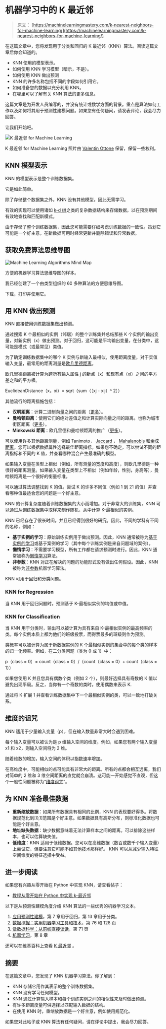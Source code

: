 # 机器学习中的 K 最近邻

> 原文： [https://machinelearningmastery.com/k-nearest-neighbors-for-machine-learning/](https://machinelearningmastery.com/k-nearest-neighbors-for-machine-learning/)

在这篇文章中，您将发现用于分类和回归的 K 最近邻（KNN）算法。阅读这篇文章后你会知道的。

*   KNN 使用的模型表示。
*   如何使用 KNN 学习模型（暗示，不是）。
*   如何使用 KNN 做出预测
*   KNN 的许多名称包括不同的字段如何引用它。
*   如何准备您的数据以充分利用 KNN。
*   在哪里可以了解有关 KNN 算法的更多信息。

这篇文章是为开发人员编写的，并没有统计或数学方面的背景。重点是算法如何工作以及如何将其用于预测性建模问题。如果您有任何疑问，请发表评论，我会尽力回答。

让我们开始吧。

![K 最近邻 for Machine Learning](img/59dba4b611cf5b92ccc9d47703a27bb8.jpg)

K 最近邻 for Machine Learning
照片由 [Valentin Ottone](https://www.flickr.com/photos/saneboy/3050001226/) 保留，保留一些权利。

## KNN 模型表示

KNN 的模型表示是整个训练数据集。

它是如此简单。

除了存储整个数据集之外，KNN 没有其他模型，因此无需学习。

有效的实现可以使用诸如 [k-d 树](https://en.wikipedia.org/wiki/K-d_tree)之类的复杂数据结构来存储数据，以在预测期间有效地查找和匹配新模式。

由于存储了整个训练数据集，因此您可能需要仔细考虑训练数据的一致性。策划它可能是一个好主意，在新数据可用时经常更新并删除错误和异常数据。

## 获取免费算法思维导图

![Machine Learning Algorithms Mind Map](img/2ce1275c2a1cac30a9f4eea6edd42d61.jpg)

方便的机器学习算法思维导图的样本。

我已经创建了一个由类型组织的 60 多种算法的方便思维导图。

下载，打印并使用它。

## 用 KNN 做出预测

KNN 直接使用训练数据集做出预测。

通过搜索 K 个最相似的实例（邻居）的整个训练集并总结那些 K 个实例的输出变量，对新实例（x）做出预测。对于回归，这可能是平均输出变量，在分类中，这可能是模式（或最常见）类值。

为了确定训练数据集中的哪个 K 实例与新输入最相似，使用距离度量。对于实值输入变量，最常用的距离测量是[欧几里德距离](https://en.wikipedia.org/wiki/Euclidean_distance)。

欧几里德距离被计算为跨所有输入属性 j 的新点（x）和现有点（xi）之间的平方差之和的平方根。

EuclideanDistance（x，xi）= sqrt（sum（（xj - xij）^ 2））

其他流行的距离措施包括：

*   **汉明距离**：计算二进制向量之间的距离（[更多](https://en.wikipedia.org/wiki/Hamming_distance)）。
*   **曼哈顿距离**：使用它们的绝对差值之和计算实际向量之间的距离。也称为城市街区距离（[更多](https://en.wikipedia.org/wiki/Taxicab_geometry)）。
*   **Minkowski 距离**：欧几里德和曼哈顿距离的推广（[更多](https://en.wikipedia.org/wiki/Minkowski_distance)）。

可以使用许多其他距离测量，例如 Tanimoto， [Jaccard](https://en.wikipedia.org/wiki/Jaccard_index) ， [Mahalanobis](https://en.wikipedia.org/wiki/Mahalanobis_distance) 和[余弦距离](https://en.wikipedia.org/wiki/Cosine_similarity)。您可以根据数据属性选择最佳距离指标。如果您不确定，可以尝试不同的距离指标和不同的 K 值，并查看哪种混合产生最准确的模型。

如果输入变量在类型上相似（例如，所有测量的宽度和高度），则欧几里德是一种很好的距离测量。如果输入变量在类型上不相似（例如年龄，性别，身高等），曼哈顿距离是一个很好的衡量标准。

可以通过算法调整找到 K 的值。尝试 K 的许多不同值（例如 1 到 21 的值）并查看哪种值最适合您的问题是一个好主意。

KNN 的计算复杂度随着训练数据集的大小而增加。对于非常大的训练集，KNN 可以通过从训练数据集中取样来制作随机，从中计算 K-最相似的实例。

KNN 已经存在了很长时间，并且已经得到很好的研究。因此，不同的学科有不同的名称，例如：

*   **基于实例的学习**：原始训练实例用于做出预测。因此，KNN 通常被称为[基于实例的学习](https://en.wikipedia.org/wiki/Instance-based_learning)或基于案例的学习（其中每个训练实例是来自问题域的案例）。
*   **懒惰学习**：不需要学习模型，所有工作都在请求预测时进行。因此，KNN 通常被称为[懒惰学习](https://en.wikipedia.org/wiki/Lazy_learning)算法。
*   **非参数**：KNN 对正在解决的问题的功能形式没有做出任何假设。因此，KNN 被称为[非参数](https://en.wikipedia.org/wiki/Nonparametric_statistics)机器学习算法。

KNN 可用于回归和分类问题。

### KNN for Regression

当 KNN 用于回归问题时，预测基于 K-最相似实例的均值或中值。

### KNN for Classification

当 KNN 用于分类时，输出可以被计算为具有来自 K-最相似实例的最高频率的类。每个实例本质上都为他们的班级投票，而得票最多的班级则作为预测。

类概率可以被计算为属于新数据实例的 K 个最相似实例的集合中的每个类的样本的归一化频率。例如，在二分类问题（类为 0 或 1）中：

p（class = 0）= count（class = 0）/（count（class = 0）+ count（class = 1））

如果您使用 K 并且您具有偶数个类（例如 2 个），则最好选择具有奇数的 K 值以避免出现平局。反之，当你有一个奇数的类时，使用偶数来表示 K.

通过将 K 扩展 1 并查看训练数据集中下一个最相似实例的类，可以一致地打破关系。

## 维度的诅咒

KNN 适用于少量输入变量（p），但在输入数量非常大时会遇到困难。

每个输入变量可以被认为是 p 维输入空间的维度。例如，如果您有两个输入变量 x1 和 x2，则输入空间将为 2 维。

随着维数的增加，输入空间的体积以指数速率增加。

在高维度中，可能相似的点可能具有非常大的距离。所有的点都会相互远离，我们对简单的 2 维和 3 维空间距离的直觉就会崩溃。这可能一开始感觉不直观，但这个一般性问题被称为“[维度诅咒](https://en.wikipedia.org/wiki/Curse_of_dimensionality)”。

## 为 KNN 准备最佳数据

*   **重新缩放数据**：如果所有数据具有相同的比例，KNN 的表现要好得多。将数据规范化到[0,1]范围是个好主意。如果数据具有高斯分布，则标准化数据也可能是个好主意。
*   **地址缺失数据**：缺少数据意味着无法计算样本之间的距离。可以排除这些样本，也可以估算缺失值。
*   **低维度**：KNN 适用于低维数据。您可以在高维数据（数百或数千个输入变量）上尝试它，但要注意它可能不如其他技术那样好。 KNN 可以从减少输入特征空间维度的特征选择中受益。

## 进一步阅读

如果您有兴趣从零开始在 Python 中实现 KNN，请查看帖子：

*   [教程从零开始在 Python 中实现 k-最近邻](http://machinelearningmastery.com/tutorial-to-implement-k-nearest-neighbors-in-python-from-scratch/)

以下是从预测性建模角度介绍 KNN 算法的一些优秀的机器学习文本。

1.  [应用预测性建模](http://www.amazon.com/dp/1461468485?tag=inspiredalgor-20)，第 7 章用于回归，第 13 章用于分类。
2.  [数据挖掘：实用机器学习工具和技术](http://www.amazon.com/dp/0123748569?tag=inspiredalgor-20)，第 76 和 128 页
3.  [做数据科学：从前线直接谈话](http://www.amazon.com/dp/1449358659?tag=inspiredalgor-20)，第 71 页
4.  [机器学习](http://www.amazon.com/dp/0070428077?tag=inspiredalgor-20)，第 8 章

还可以在维基百科上查看 [K 最近邻](https://en.wikipedia.org/wiki/K-nearest_neighbors_algorithm) 。

## 摘要

在这篇文章中，您发现了 KNN 机器学习算法。你了解到：

*   KNN 存储它用作其表示的整个训练数据集。
*   KNN 没有学习任何模型。
*   KNN 通过计算输入样本和每个训练实例之间的相似性来及时做出预测。
*   有许多距离度量可供选择以匹配输入数据的结构。
*   在使用 KNN 时，重缩放数据是一个好主意，例如使用规范化。

如果您对此帖子或 KNN 算法有任何疑问，请在评论中提出，我会尽力回答。